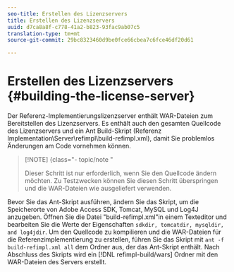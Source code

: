 ```yaml
---
seo-title: Erstellen des Lizenzservers
title: Erstellen des Lizenzservers
uuid: d7ca8a8f-c778-41a2-b823-93fac9ab07c5
translation-type: tm+mt
source-git-commit: 29bc8323460d9be0fce66cbea7c6fce46df20d61

---
```



# Erstellen des Lizenzservers {#building-the-license-server}

Der Referenz-Implementierungslizenzserver enthält WAR-Dateien zum Bereitstellen des Lizenzservers. Es enthält auch den gesamten Quellcode des Lizenzservers und ein Ant Build-Skript (Referenz Implementation\Server\refimpl\build-refimpl.xml), damit Sie problemlos Änderungen am Code vornehmen können.

>[!NOTE] {class=&quot;- topic/note &quot;
>
>Dieser Schritt ist nur erforderlich, wenn Sie den Quellcode ändern möchten. Zu Testzwecken können Sie diesen Schritt überspringen und die WAR-Dateien wie ausgeliefert verwenden.

Bevor Sie das Ant-Skript ausführen, ändern Sie das Skript, um die Speicherorte von Adobe Access SDK, Tomcat, MySQL und Log4J anzugeben. Öffnen Sie die Datei &quot;build-refimpl.xml&quot;in einem Texteditor und bearbeiten Sie die Werte der Eigenschaften `sdkdir, tomcatdir, mysqldir, and log4jdir`. Um den Quellcode zu kompilieren und die WAR-Dateien für die Referenzimplementierung zu erstellen, führen Sie das Skript mit `ant -f build-refimpl.xml all` dem Ordner aus, der das Ant-Skript enthält. Nach Abschluss des Skripts wird ein [!DNL refimpl-build/wars] Ordner mit den WAR-Dateien des Servers erstellt.
